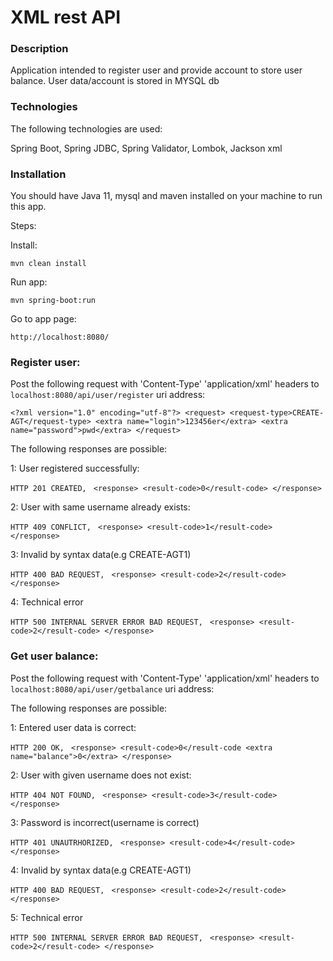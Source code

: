 # XML rest API

### Description
Application intended to register user and provide account to store user balance. 
User data/account is stored in MYSQL db

### Technologies

The following technologies are used:

Spring Boot, Spring JDBC, Spring Validator, Lombok, Jackson xml

### Installation
You should have Java 11, mysql and maven installed on your machine to run this app.

Steps:

Install:

`mvn clean install`

Run app:

`mvn spring-boot:run`

Go to app page:

`http://localhost:8080/`

### Register user:
Post the following request with 'Content-Type' 'application/xml' headers to `localhost:8080/api/user/register` uri address:

`<?xml version="1.0" encoding="utf-8"?>
 <request>
 <request-type>CREATE-AGT</request-type>
 <extra name="login">123456er</extra>
 <extra name="password">pwd</extra>
 </request>`
 
The following responses are possible:

1: User registered successfully: 

`HTTP 201 CREATED, ` 
`<response>
 <result-code>0</result-code>
 </response>`

2: User with same username already exists: 

`HTTP 409 CONFLICT, ` 
`<response>
 <result-code>1</result-code>
 </response>`

3: Invalid by syntax data(e.g <request-type>CREATE-AGT1</request-type>) 

 `HTTP 400 BAD REQUEST, ` 
 `<response>
  <result-code>2</result-code>
  </response>`

4: Technical error 

`HTTP 500 INTERNAL SERVER ERROR BAD REQUEST, ` 
`<response>
 <result-code>2</result-code>
 </response>`
 

 
### Get user balance:

Post the following request with 'Content-Type' 'application/xml' headers to `localhost:8080/api/user/getbalance` uri address:

The following responses are possible:

1: Entered user data is correct: 

`HTTP 200 OK, ` 
`<response>
 <result-code>0</result-code
 <extra name="balance">0</extra>
 </response>`

2: User with given username does not exist: 

`HTTP 404 NOT FOUND, ` 
`<response>
 <result-code>3</result-code>
 </response>`

3: Password is incorrect(username is correct)  

 `HTTP 401 UNAUTRHORIZED, ` 
 `<response>
  <result-code>4</result-code>
  </response>`

4: Invalid by syntax data(e.g <request-type>CREATE-AGT1</request-type>) 

 `HTTP 400 BAD REQUEST, ` 
 `<response>
  <result-code>2</result-code>
  </response>`

5: Technical error 

`HTTP 500 INTERNAL SERVER ERROR BAD REQUEST, ` 
`<response>
 <result-code>2</result-code>
 </response>`
